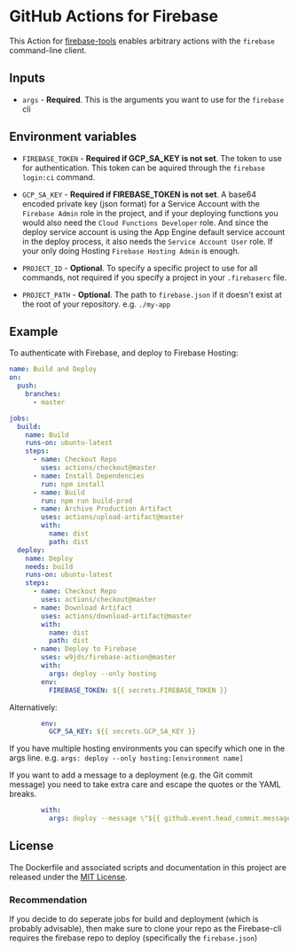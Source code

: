 # GitHub Actions for Firebase

This Action for [firebase-tools](https://github.com/firebase/firebase-tools) enables arbitrary actions with the `firebase` command-line client.

## Inputs

* `args` - **Required**. This is the arguments you want to use for the `firebase` cli


## Environment variables

* `FIREBASE_TOKEN` - **Required if GCP_SA_KEY is not set**. The token to use for authentication. This token can be aquired through the `firebase login:ci` command.

* `GCP_SA_KEY` - **Required if FIREBASE_TOKEN is not set**. A base64 encoded private key (json format) for a Service Account with the `Firebase Admin` role in the project, and if your deploying functions you would also need the `Cloud Functions Developer` role. 
And since the deploy service account is using the App Engine default service account in the deploy process, it also 
needs the `Service Account User` role.
If your only doing Hosting `Firebase Hosting Admin` is enough.

* `PROJECT_ID` - **Optional**. To specify a specific project to use for all commands, not required if you specify a project in your `.firebaserc` file.

* `PROJECT_PATH` - **Optional**. The path to `firebase.json` if it doesn't exist at the root of your repository. e.g. `./my-app`

## Example

To authenticate with Firebase, and deploy to Firebase Hosting:

```yaml
name: Build and Deploy
on:
  push:
    branches:
      - master

jobs:
  build:
    name: Build
    runs-on: ubuntu-latest
    steps:
      - name: Checkout Repo
        uses: actions/checkout@master
      - name: Install Dependencies
        run: npm install
      - name: Build
        run: npm run build-prod
      - name: Archive Production Artifact
        uses: actions/upload-artifact@master
        with:
          name: dist
          path: dist
  deploy:
    name: Deploy
    needs: build
    runs-on: ubuntu-latest
    steps:
      - name: Checkout Repo
        uses: actions/checkout@master
      - name: Download Artifact
        uses: actions/download-artifact@master
        with:
          name: dist
          path: dist
      - name: Deploy to Firebase
        uses: w9jds/firebase-action@master
        with:
          args: deploy --only hosting
        env:
          FIREBASE_TOKEN: ${{ secrets.FIREBASE_TOKEN }}
```
Alternatively:

```yaml
        env:
          GCP_SA_KEY: ${{ secrets.GCP_SA_KEY }}
```


If you have multiple hosting environments you can specify which one in the args line. 
e.g. `args: deploy --only hosting:[environment name]`

If you want to add a message to a deployment (e.g. the Git commit message) you need to take extra care and escape the quotes or the YAML breaks.

```yaml
        with:
          args: deploy --message \"${{ github.event.head_commit.message }}\"
```

## License

The Dockerfile and associated scripts and documentation in this project are released under the [MIT License](LICENSE).


### Recommendation

If you decide to do seperate jobs for build and deployment (which is probably advisable), then make sure to clone your repo as the Firebase-cli requires the firebase repo to deploy (specifically the `firebase.json`)
